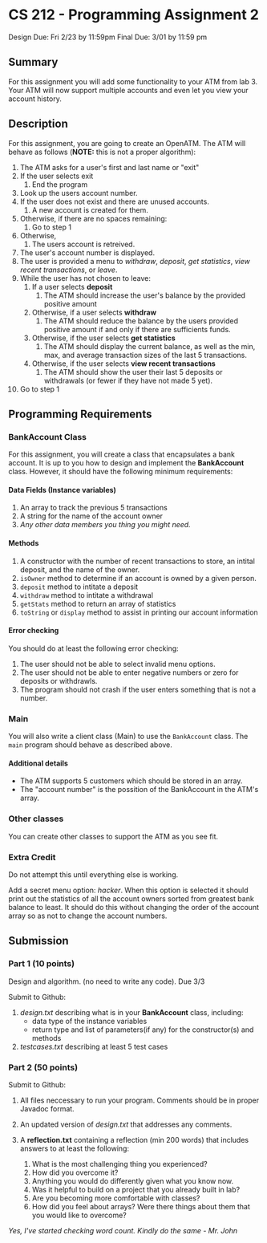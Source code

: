 # CS 212 - Programming Assignment 2
Design Due: Fri 2/23 by 11:59pm
Final Due: 3/01 by 11:59 pm

## Summary
For this assignment you will add some functionality to your ATM from lab 3. Your ATM will now support multiple accounts and even let you view your account history.

## Description
For this assignment, you are going to create an OpenATM. The ATM will behave as follows (**NOTE:** this is not a proper algorithm):

1. The ATM asks for a user's first and last name or "exit"  
2. If the user selects exit  
    1. End the program  
3. Look up the users account number.  
4. If the user does not exist and there are unused accounts.   
    1. A new account is created for them.  
5. Otherwise, if there are no spaces remaining:  
	1. Go to step 1  
6. Otherwise,  
	1. The users account is retreived.  
7. The user's account number is displayed.  
8. The user is provided a menu to *withdraw*, *deposit*, *get statistics*, *view recent transactions*, or *leave*.  
9. While the user has not chosen to leave:  
    1. If a user selects **deposit**     
        1. The ATM should increase the user's balance by the provided positive amount    
    2. Otherwise, if a user selects **withdraw**    
        1. The ATM should reduce the balance by the users provided positive amount if and only if there are sufficients funds.  
    3. Otherwise, if the user selects **get statistics**  
        1. The ATM should display the current balance, as well as the min, max, and average transaction sizes of the last 5 transactions.  
	4. Otherwise, if the user selects **view recent transactions**  
	    1. The ATM should show the user their last 5 deposits or withdrawals (or fewer if they have not made 5 yet).  
10. Go to step 1  




## Programming Requirements

### BankAccount Class
For this assignment, you will create a class that encapsulates a bank account. It is up to you how to design and implement the **BankAccount** class. However, it should have the following minimum requirements:

#### Data Fields (Instance variables)

1. An array to track the previous 5 transactions  
2. A string for the name of the account owner  
3. *Any other data members you thing you might need.*  

#### Methods

1. A constructor with the number of recent transactions to store, an intital deposit, and the name of the owner.  
2. `isOwner` method to determine if an account is owned by a given person.  
3. `deposit` method to intitate a deposit  
4. `withdraw` method to intitate a withdrawal  
5. `getStats` method to return an array of statistics  
6. `toString` or `display` method to assist in printing our account information  

#### Error checking
You should do at least the following error checking:
1. The user should not be able to select invalid menu options.  
2. The user should not be able to enter negative numbers or zero for deposits or withdrawls.  
3. The program should not crash if the user enters something that is not a number. 

### Main

You will also write a client class (Main) to use the `BankAccount` class. The `main` program should behave as described above. 

#### Additional details
* The ATM supports 5 customers which should be stored in an array.  
* The "account number" is the possition of the BankAccount in the ATM's array.


### Other classes
You can create other classes to support the ATM as you see fit.

### Extra Credit
Do not attempt this until everything else is working.

Add a secret menu option: *hacker*. When this option is selected it should print out the statistics of all the account owners sorted from greatest bank balance to least. It should do this without changing the order of the account array so as not to change the account numbers.

## Submission

### Part 1 (10 points)
Design and algorithm. (no need to write any code). Due 3/3

Submit to Github:

1. *design.txt* describing what is in your **BankAccount** class, including:  
    * data type of the instance variables
	* return type and list of parameters(if any) for the constructor(s) and methods
2. *testcases.txt* describing at least 5 test cases

### Part 2 (50 points)

Submit to Github:
1. All files neccessary to run your program. Comments should be in proper Javadoc format.

2. An updated version of *design.txt* that addresses any comments.

3. A **reflection.txt** containing a reflection (min 200 words) that includes answers to at least the following:
    1. What is the most challenging thing you experienced?
    2. How did you overcome it?
    3. Anything you would do differently given what you know now.
	4. Was it helpful to build on a project that you already built in lab?
	5. Are you becoming more comfortable with classes?
	6. How did you feel about arrays? Were there things about them that you would like to overcome?


*Yes, I've started checking word count. Kindly do the same - Mr. John*
